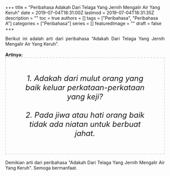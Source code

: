 +++
title = "Peribahasa Adakah Dari Telaga Yang Jernih Mengalir Air Yang Keruh"
date = 2019-07-04T18:31:00Z
lastmod = 2019-07-04T18:31:35Z
description = ""
toc = true
authors = []
tags = ["Peribahasa", "Peribahasa A"]
categories = ["Peribahasa"]
series = []
featuredImage = ""
draft = false
+++

<div dir="ltr" style="text-align: left;" trbidi="on"><div style="text-align: justify;">Berikut ini adalah arti dari peribahasa “Adakah Dari Telaga Yang Jernih Mengalir Air Yang Keruh”.</div><br /><div style="text-align: justify;"><b>Artinya:</b></div><div style="border: 2px dashed #ddd; font-size: 24px; height: auto; margin: 0 auto; padding: 50px; text-align: center; width: auto;"><i>1. Adakah dari mulut orang yang baik keluar perkataan-perkataan yang keji?<br /><br />2. Pada jiwa atau hati orang baik tidak ada niatan untuk berbuat jahat.</i></div><div style="text-align: justify;"><br /></div><div style="text-align: justify;">Demikian arti dari peribahasa "Adakah Dari Telaga Yang Jernih Mengalir Air Yang Keruh". Semoga bermanfaat.</div></div>
